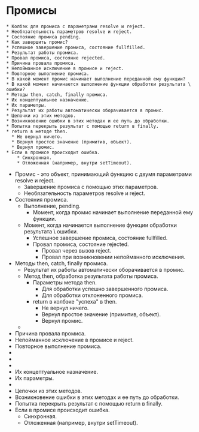 # Промисы

```
* Колбэк для промиса с параметрами resolve и reject.
* Необязательность параметров resolve и reject.
* Состояние промиса pending.
* Как завершить промис?
* Успешное завершение промиса, состояние fullfilled.
* Результат работы промиса.
* Провал промиса, состояние rejected.
* Причина провала промиса.
* Непойманное исключение в промисе и reject.
* Повторное выполнение промиса.
* В какой момент промис начинает выполнение переданной ему функции?
* В какой момент начинается выполнение функции обработки результата \ ошибки?
* Методы then, catch, finally промиса.
* Их концептуальное назначение.
* Их параметры.
* Результат их работы автоматически оборачивается в промис.
* Цепочки из этих методов.
* Возникновение ошибки в этих методах и ее путь до обработки.
* Попытка перекрыть результат с помощью return в finally.
* return в методе then.
  * Не вернул ничего.
  * Вернул простое значение (примитив, объект).
  * Вернул промис.
* Если в промисе происходит ошибка.
	* Синхронная.
	* Отложенная (например, внутри setTimeout).
```



* Промис - это объект, принимающий функцию с двумя параметрами resolve и reject.
  * Завершение промиса с помощью этих параметров.
  * Необязательность параметров resolve и reject.
* Состояния промиса.
  * Выполнение, pending.
    * Момент, когда промис начинает выполнение переданной ему функции.
  * Момент, когда начинается выполнение функции обработки результата \ ошибки.
    * Успешное завершение промиса, состояние fullfilled.
    * Провал промиса, состояние rejected.
      * Провал через вызов reject.
      * Провал при возникновении непойманного исключения.
* Методы then, catch, finally промиса.
  * Результат их работы автоматически оборачивается в промис.
  * Метод then, обработка результата работы промиса.
    * Параметры метода then.
      * Для обработки успешно завершенного промиса.
      * Для обработки отклоненного промиса.
    * return в колбэке "успеха" в then.
      * Не вернул ничего.
      * Вернул простое значение (примитив, объект).
      * Вернул промис.
  * 
* Причина провала промиса.
* Непойманное исключение в промисе и reject.
* Повторное выполнение промиса.
* 
* 
* 
* Их концептуальное назначение.
* Их параметры.
* 
* Цепочки из этих методов.
* Возникновение ошибки в этих методах и ее путь до обработки.
* Попытка перекрыть результат с помощью return в finally.
* Если в промисе происходит ошибка.
  * Синхронная.
  * Отложенная (например, внутри setTimeout).
